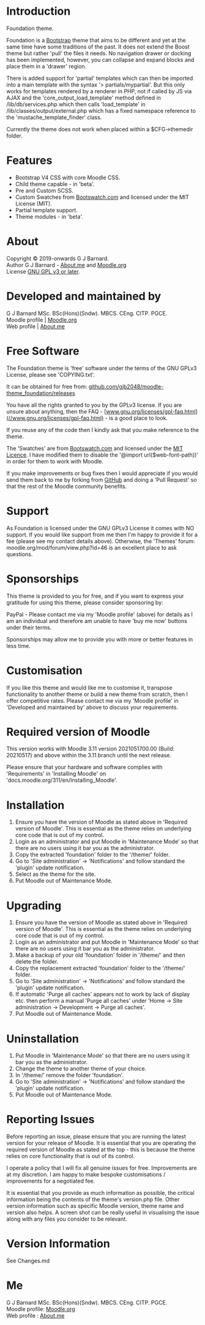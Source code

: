 Introduction
============
Foundation theme.

Foundation is a [Bootstrap](//getbootstrap.com) theme that aims to be different and yet at the same time have some traditions of the past.
It does not extend the Boost theme but rather 'pull' the files it needs.  No navigation drawer or docking has been
implemented, however, you can collapse and expand blocks and place them in a 'drawer' region.

There is added support for 'partial' templates which can then be imported into a main template with the syntax
'> partials/mypartial'.  But this only works for templates rendered by a renderer in PHP, not if called by JS via
AJAX and the 'core_output_load_template' method defined in /lib/db/services.php which then calls 'load_template'
in /lib/classes/output/external.php which has a fixed namespace reference to the 'mustache_template_finder' class.

Currently the theme does not work when placed within a $CFG->themedir folder.

Features
========
* Bootstrap V4 CSS with core Moodle CSS.
* Child theme capable - in 'beta'.
* Pre and Custom SCSS.
* Custom Swatches from [Bootswatch.com](//bootswatch.com) and licensed under the MIT License (MIT).
* Partial template support.
* Theme modules - in 'beta'.

About
=====
Copyright  &copy; 2019-onwards G J Barnard.  
Author     G J Barnard - [About.me](http://about.me/gjbarnard) and [Moodle.org](http://moodle.org/user/profile.php?id=442195)  
License    [GNU GPL v3 or later](http://www.gnu.org/copyleft/gpl.html).

Developed and maintained by
===========================
G J Barnard MSc. BSc(Hons)(Sndw). MBCS. CEng. CITP. PGCE.  
Moodle profile | [Moodle.org](http://moodle.org/user/profile.php?id=442195)  
Web profile | [About.me](http://about.me/gjbarnard)

Free Software
=============
The Foundation theme is 'free' software under the terms of the GNU GPLv3 License, please see 'COPYING.txt'.

It can be obtained for free from:
[github.com/gjb2048/moodle-theme_foundation/releases](https://github.com/gjb2048/moodle-theme_foundation/releases)

You have all the rights granted to you by the GPLv3 license.  If you are unsure about anything, then the
FAQ - [www.gnu.org/licenses/gpl-faq.html](//www.gnu.org/licenses/gpl-faq.html) - is a good place to look.

If you reuse any of the code then I kindly ask that you make reference to the theme.

The 'Swatches' are from [Bootswatch.com](https://bootswatch.com/) and licensed under the
[MIT Licence](https://github.com/thomaspark/bootswatch/blob/master/LICENSE).  I have modified them to disable the '@import url($web-font-path))'
in order for them to work with Moodle.

If you make improvements or bug fixes then I would appreciate if you would send them back to me by forking from
[GitHub](https://github.com/gjb2048/moodle-theme_foundation) and doing a 'Pull Request' so that the rest of the Moodle community
benefits.

Support
=======
As Foundation is licensed under the GNU GPLv3 License it comes with NO support.  If you would like support from
me then I'm happy to provide it for a fee (please see my contact details above).  Otherwise, the 'Themes' forum:
moodle.org/mod/forum/view.php?id=46 is an excellent place to ask questions.

Sponsorships
============
This theme is provided to you for free, and if you want to express your gratitude for using this theme, please consider sponsoring
by:

PayPal - Please contact me via my 'Moodle profile' (above) for details as I am an individual and therefore am unable to have
'buy me now' buttons under their terms.

Sponsorships may allow me to provide you with more or better features in less time.

Customisation
=============
If you like this theme and would like me to customise it, transpose functionality to another theme or build a new theme
from scratch, then I offer competitive rates.  Please contact me via my 'Moodle profile' in 'Developed and maintained by'
above to discuss your requirements.

Required version of Moodle
==========================
This version works with Moodle 3.11 version 2021051700.00 (Build: 20210517) and above within the 3.11 branch until the
next release.

Please ensure that your hardware and software complies with 'Requirements' in 'Installing Moodle' on
'docs.moodle.org/311/en/Installing_Moodle'.

Installation
============
 1. Ensure you have the version of Moodle as stated above in 'Required version of Moodle'.  This is essential as the
    theme relies on underlying core code that is out of my control.
 2. Login as an administrator and put Moodle in 'Maintenance Mode' so that there are no users using it bar you as the administrator.
 3. Copy the extracted 'foundation' folder to the '/theme/' folder.
 4. Go to 'Site administration' -> 'Notifications' and follow standard the 'plugin' update notification.
 5. Select as the theme for the site.
 6. Put Moodle out of Maintenance Mode.

Upgrading
=========
 1. Ensure you have the version of Moodle as stated above in 'Required version of Moodle'.  This is essential as the
    theme relies on underlying core code that is out of my control.
 2. Login as an administrator and put Moodle in 'Maintenance Mode' so that there are no users using it bar you as the administrator.
 3. Make a backup of your old 'foundation' folder in '/theme/' and then delete the folder.
 4. Copy the replacement extracted 'foundation' folder to the '/theme/' folder.
 5. Go to 'Site administration' -> 'Notifications' and follow standard the 'plugin' update notification.
 6. If automatic 'Purge all caches' appears not to work by lack of display etc. then perform a manual 'Purge all caches'
   under 'Home -> Site administration -> Development -> Purge all caches'.
 7. Put Moodle out of Maintenance Mode.

Uninstallation
==============
 1. Put Moodle in 'Maintenance Mode' so that there are no users using it bar you as the administrator.
 2. Change the theme to another theme of your choice.
 3. In '/theme/' remove the folder 'foundation'.
 4. Go to 'Site administration' -> 'Notifications' and follow standard the 'plugin' update notification.
 5. Put Moodle out of Maintenance Mode.

Reporting Issues
================
Before reporting an issue, please ensure that you are running the latest version for your release of Moodle.  It is essential
that you are operating the required version of Moodle as stated at the top - this is because the theme relies on core
functionality that is out of its control.

I operate a policy that I will fix all genuine issues for free.  Improvements are at my discretion.  I am happy to make bespoke
customisations / improvements for a negotiated fee.

It is essential that you provide as much information as possible, the critical information being the contents of the theme's
version.php file.  Other version information such as specific Moodle version, theme name and version also helps.  A screen shot
can be really useful in visualising the issue along with any files you consider to be relevant.

Version Information
===================
See Changes.md

Me
==
G J Barnard MSc. BSc(Hons)(Sndw). MBCS. CEng. CITP. PGCE.  
Moodle profile: [Moodle.org](http://moodle.org/user/profile.php?id=442195)  
Web profile   : [About.me](http://about.me/gjbarnard)
